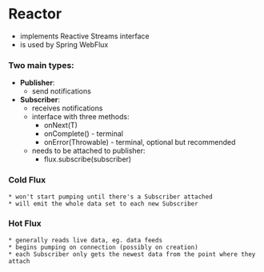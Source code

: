 # Reactor 

* implements Reactive Streams interface
* is used by Spring WebFlux

### Two main types:
 * __Publisher__:
    * send notifications
 * __Subscriber__:
    * receives notifications
    * interface with three methods:
        * onNext(T)
        * onComplete() - terminal
        * onError(Throwable) - terminal, optional but recommended 
    * needs to be attached to publisher:
        * flux.subscribe(subscriber) 
       
### Cold Flux
    * won't start pumping until there's a Subscriber attached
    * will emit the whole data set to each new Subscriber 
    
### Hot Flux
    * generally reads live data, eg. data feeds
    * begins pumping on connection (possibly on creation)
    * each Subscriber only gets the newest data from the point where they attach

